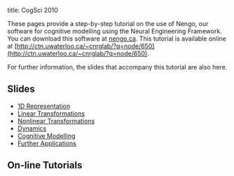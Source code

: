title: CogSci 2010

These pages provide a step-by-step tutorial on the use of Nengo, our software
for cognitive modelling using the Neural Engineering Framework. You can
download this software at [nengo.ca](/files/nengo.zip). This tutorial is available online at
[http://ctn.uwaterloo.ca/~cnrglab/?q=node/650](http://ctn.uwaterloo.ca/~cnrglab/?q=node/650).

For further information, the slides that accompany this tutorial are also
here.

## Slides

  * [1D Representation](/files/Nengo1-1DRepresentation.pdf)
  * [Linear Transformations](/files/Nengo2-LinearTransformations.pdf)
  * [Nonlinear Transformations](/files/Nengo3-NonlinearTransformations.pdf)
  * [Dynamics](/files/Nengo4-Dynamics.pdf)
  * [Cognitive Modelling](/files/Nengo5-CognitiveModelling.pdf)
  * [Further Applications](/files/Nengo6-FurtherApplications.pdf)

## On-line Tutorials


